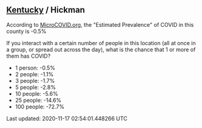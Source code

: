 
## [Kentucky](/united-states/kentucky) / Hickman

According to [MicroCOVID.org](http://microcovid.org),
the "Estimated Prevalence" of COVID in this county is -0.5%

If you interact with a certain number of people in this location
(all at once in a group, or spread out across the day), what is the chance that
1 or more of them has COVID?

- 1 person: -0.5%
- 2 people: -1.1%
- 3 people: -1.7%
- 5 people: -2.8%
- 10 people: -5.6%
- 25 people: -14.6%
- 100 people: -72.7%

Last updated: 2020-11-17 02:54:01.448266 UTC
